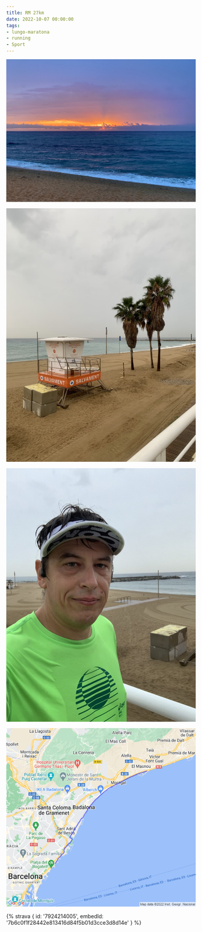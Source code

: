 ```yaml
---
title: RM 27km
date: 2022-10-07 00:00:00
tags:
- lungo-maratona
- running
- Sport
---
```


![](images/IMG_0467.jpg)

![](images/IMG_0470.jpg)

![](images/IMG_0471-rotated.jpg)

![](images/20221007-activity-map.png)

{% strava { id: '7924214005', embedId: '7b6c0f1f28442e813416d84f5b01d3cce3d8d14e' } %}
